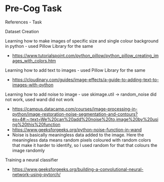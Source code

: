# Pre-Cog Task
References - Task

Dataset Creation 

Learning how to make images of specific size and single colour background in python - used Pillow Library for the same
- https://www.tutorialspoint.com/python_pillow/python_pillow_creating_images_with_colors.htm

Learning how to add text to images - used Pillow Library for the same
- https://cloudinary.com/guides/image-effects/a-guide-to-adding-text-to-images-with-python

Learning how to add noise to image - use skimage.util -> random_noise did not work, used wand did not work
- https://campus.datacamp.com/courses/image-processing-in-python/image-restoration-noise-segmentation-and-contours?ex=4#:~:text=We%20can%20add%20noise%20to,image%20by%20using%20this%20function
- https://www.geeksforgeeks.org/python-noise-function-in-wand
- Noise is basically meaningless data added to the image. Here the meaningless data means random pixels coloured with random colors that make it harder to identify, so I used random for that that colours the image randomly

Training a neural classifier

- https://www.geeksforgeeks.org/building-a-convolutional-neural-network-using-pytorch/
